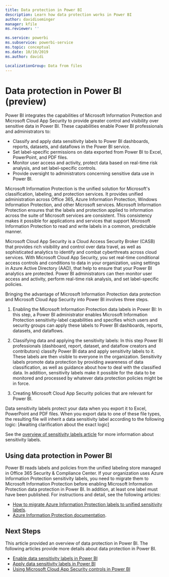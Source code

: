 ```yaml
---
title: Data protection in Power BI
description: Learn how data protection works in Power BI
author: davidiseminger
manager: kfile
ms.reviewer: ''

ms.service: powerbi
ms.subservice: powerbi-service
ms.topic: conceptual
ms.date: 10/10/2019
ms.author: davidi

LocalizationGroup: Data from files
---
```

# Data protection in Power BI (preview)

Power BI integrates the capabilities of Microsoft Information Protection and Microsoft Cloud App Security to provide greater control and visibility over sensitive data in Power BI. These capabilities enable Power BI professionals and administrators to:

* Classify and apply data sensitivity labels to Power BI dashboards, reports, datasets, and dataflows in the Power BI service.
* Set label-specific permissions on data exported from Power BI to Excel, PowerPoint, and PDF files. 
* Monitor user access and activity, protect data based on real-time risk analysis, and set label-specific controls. 
* Provide oversight to administrators concerning sensitive data use in Power BI.

Microsoft Information Protection is the unified solution for Microsoft's classification, labeling, and protection services. It provides unified administration across Office 365, Azure Information Protection, Windows Information Protection, and other Microsoft services. Microsoft Information Protection ensures that the labels and protection applied to information across the suite of Microsoft services are consistent. This consistency makes it possible for applications and services that support Microsoft Information Protection to read and write labels in a common, predictable manner.

Microsoft Cloud App Security is a Cloud Access Security Broker (CASB) that provides rich visibility and control over data travel, as well as sophisticated analytics to identify and combat cyberthreats across cloud services. With Microsoft Cloud App Security, you set real-time conditional access controls and conditions to data in your organization, using settings in Azure Active Directory (AAD), that help to ensure that your Power BI analytics are protected. Power BI administrators can then monitor user access and activity, perform real-time risk analysis, and set label-specific policies.

Bringing the advantage of Microsoft Information Protection data protection and Microsoft Cloud App Security into Power BI involves three steps.

1. Enabling the Microsoft Information Protection data labels in Power BI: In this step, a Power BI administrator enables Microsoft Information Protection sensitivity-label capabilities and specifies which users and security groups can apply these labels to Power BI dashboards, reports, datasets, and dataflows.

2.    Classifying data and applying the sensitivity labels: In this step Power BI professionals (dashboard, report, dataset, and dataflow creators and contributors) classify Power BI data and apply sensitivity labels to it. These labels are then visible to everyone in the organization. Sensitivity labels promote data protection by providing awareness of data classification, as well as guidance about how to deal with the classified data. In addition, sensitivity labels make it possible for the data to be monitored and processed by whatever data protection policies might be in force.

3. Creating Microsoft Cloud App Security policies that are relevant for Power BI.

Data sensitivity labels protect your data when you export it to Excel, PowerPoint and PDF files. When you export data to one of these file types, the resulting file will inherit a data sensitivity label according to the following logic: [Awaiting clarification about the exact logic]

See the [overview of sensitivity labels article](https://docs.microsoft.com/microsoft-365/compliance/sensitivity-labels) for more information about sensitivity labels.

## Using data protection in Power BI

Power BI reads labels and policies from the unified labeling store managed in Office 365 Security & Compliance Center. If your organization uses Azure Information Protection sensitivity labels, you need to migrate them to Microsoft Information Protection before enabling Microsoft Information Protection data protection in Power BI. In addition, at least one label must have been published. For instructions and detail, see the following articles:

* [How to migrate Azure Information Protection labels to unified sensitivity labels](https://docs.microsoft.com/azure/information-protection/configure-policy-migrate-labels).
* [Azure Information Protection documentation](https://docs.microsoft.com/azure/information-protection/configure-policy-migrate-labels).

## Next Steps

This article provided an overview of data protection in Power BI. The following articles provide more details about data protection in Power BI. 

* [Enable data sensitivity labels in Power BI](service-security-enable-data-sensitivity-labels.md)
* [Apply data sensitivity labels in Power BI](service-security-apply-data-sensitivity-labels.md)
* [Using Microsoft Cloud App Security controls in Power BI](service-security-using-microsoft-cloud-app-security-controls.md)
